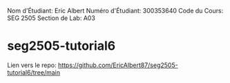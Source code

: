Nom d'Étudiant: Eric Albert
Numéro d'Étudiant: 300353640
Code du Cours: SEG 2505
Section de Lab: A03

# seg2505-tutorial6

Lien vers le repo: https://github.com/EricAlbert87/seg2505-tutorial6/tree/main
